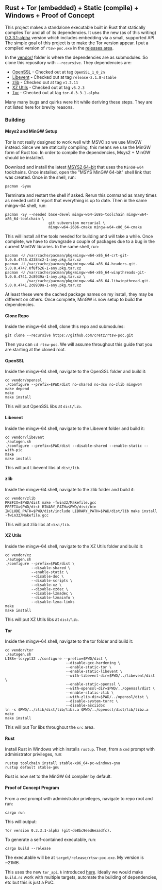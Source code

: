 ## Rust + Tor (embedded) + Static (compile) + Windows + Proof of Concept

This project makes a standalone executable built in Rust that statically compiles Tor and all of its dependencies. It
uses the new (as of this writing)
[0.3.3.1-alpha](https://blog.torproject.org/tor-0331-alpha-released-back-unstable-development) version which includes
embedding via a small, supported API. The simple goal of this project is to make the Tor version appear. I put a
compiled version of `rtsw-poc.exe` in the [releases area](https://github.com/cretz/rtsw-poc/releases).

In the [vendor/](vendor) folder is where the dependencies are as submodules. So clone this repository with `--recursive`.
They dependencies are:

* [OpenSSL](https://github.com/openssl/openssl/) - Checked out at tag `OpenSSL_1_0_2n`
* [Libevent](https://github.com/libevent/libevent) - Checked out at tag `release-2.1.8-stable`
* [zlib](https://github.com/madler/zlib) - Checked out at tag `v1.2.11`
* [XZ Utils](https://git.tukaani.org/?p=xz.git) - Checked out at tag `v5.2.3`
* [Tor](https://github.com/torproject/tor) - Checked out at tag `tor-0.3.3.1-alpha`

Many many bugs and quirks were hit while deriving these steps. They are not listed here for brevity reasons.

### Building

#### Msys2 and MinGW Setup

Tor is not really designed to work well with MSVC so we use MinGW instead. Since we are statically compiling, this means
we use the MinGW form of Rust too. In order to compile the dependencies, Msys2 + MinGW should be installed.

Download and install the latest [MSYS2 64-bit](http://www.msys2.org/) that uses the `MinGW-w64` toolchains. Once
installed, open the "MSYS MinGW 64-bit" shell link that was created. Once in the shell, run:

    pacman -Syuu

Terminate and restart the shell if asked. Rerun this command as many times as needed until it report that everything is
up to date. Then in the same mingw-64 shell, run:

    pacman -Sy --needed base-devel mingw-w64-i686-toolchain mingw-w64-x86_64-toolchain \
                        git subversion mercurial \
                        mingw-w64-i686-cmake mingw-w64-x86_64-cmake

This will install all the tools needed for building and will take a while. Once complete, we have to downgrade a couple
of packages due to a bug in the current MinGW libraries. In the same shell, run:

    pacman -U /var/cache/pacman/pkg/mingw-w64-x86_64-crt-git-5.0.0.4745.d2384c2-1-any.pkg.tar.xz
    pacman -U /var/cache/pacman/pkg/mingw-w64-x86_64-headers-git-5.0.0.4747.0f8f626-1-any.pkg.tar.xz
    pacman -U /var/cache/pacman/pkg/mingw-w64-x86_64-winpthreads-git-5.0.0.4741.2c8939a-1-any.pkg.tar.xz \
              /var/cache/pacman/pkg/mingw-w64-x86_64-libwinpthread-git-5.0.0.4741.2c8939a-1-any.pkg.tar.xz

At least these were the cached package names on my install, they may be different on others. Once complete, MinGW is now
setup to build the dependencies.

#### Clone Repo

Inside the mingw-64 shell, clone this repo and submodules:

    git clone --recursive https://github.com/cretz/rtsw-poc.git

Then you can `cd rtsw-poc`. We will assume throughout this guide that you are starting at the cloned root.

#### OpenSSL

Inside the mingw-64 shell, navigate to the OpenSSL folder and build it:

    cd vendor/openssl
    ./Configure --prefix=$PWD/dist no-shared no-dso no-zlib mingw64
    make depend
    make
    make install

This will put OpenSSL libs at `dist/lib`.

#### Libevent

Inside the mingw-64 shell, navigate to the Libevent folder and build it:

    cd vendor/libevent
    ./autogen.sh
    ./configure --prefix=$PWD/dist --disable-shared --enable-static --with-pic
    make
    make install

This will put Libevent libs at `dist/lib`.

#### zlib

Inside the mingw-64 shell, navigate to the zlib folder and build it:

    cd vendor/zlib
    PREFIX=$PWD/dist make -fwin32/Makefile.gcc
    PREFIX=$PWD/dist BINARY_PATH=$PWD/dist/bin INCLUDE_PATH=$PWD/dist/include LIBRARY_PATH=$PWD/dist/lib make install -fwin32/Makefile.gcc

This will put zlib libs at `dist/lib`.

#### XZ Utils

Inside the mingw-64 shell, navigate to the XZ Utils folder and build it:

    cd vendor/xz
    ./autogen.sh
    ./configure --prefix=$PWD/dist \
                --disable-shared \
                --enable-static \
                --disable-doc \
                --disable-scripts \
                --disable-xz \
                --disable-xzdec \
                --disable-lzmadec \
                --disable-lzmainfo \
                --disable-lzma-links
    make
    make install

This will put XZ Utils libs at `dist/lib`.

#### Tor

Inside the mingw-64 shell, navigate to the tor folder and build it:

    cd vendor/tor
    ./autogen.sh
    LIBS=-lcrypt32 ./configure --prefix=$PWD/dist \
                                --disable-gcc-hardening \
                                --enable-static-tor \
                                --enable-static-libevent \
                                --with-libevent-dir=$PWD/../libevent/dist \
                                --enable-static-openssl \
                                --with-openssl-dir=$PWD/../openssl/dist \
                                --enable-static-zlib \
                                --with-zlib-dir=$PWD/../openssl/dist \
                                --disable-system-torrc \
                                --disable-asciidoc
    ln -s $PWD/../zlib/dist/lib/libz.a $PWD/../openssl/dist/lib/libz.a
    make
    make install

This will put Tor libs throughout the `src` area.

#### Rust

Install Rust in Windows which installs `rustup`. Then, from a `cmd` prompt with administrator privileges, run:

    rustup toolchain install stable-x86_64-pc-windows-gnu
    rustup default stable-gnu

Rust is now set to the MinGW 64 compiler by default.

#### Proof of Concept Program

From a `cmd` prompt with administrator privileges, navigate to repo root and run:

    cargo run

This will output:

    Tor version 0.3.3.1-alpha (git-de8bc9eed6eaadfc).

To generate a self-contained executable, run:

    cargo build --release

The executable will be at `target/release/rtsw-poc.exe`. My version is ~21MB.

This uses the new `tor_api.h` introduced [here](https://trac.torproject.org/projects/tor/ticket/23684). Ideally we would
make `build.rs` work with multiple targets, automate the building of dependencies, etc but this is just a PoC.